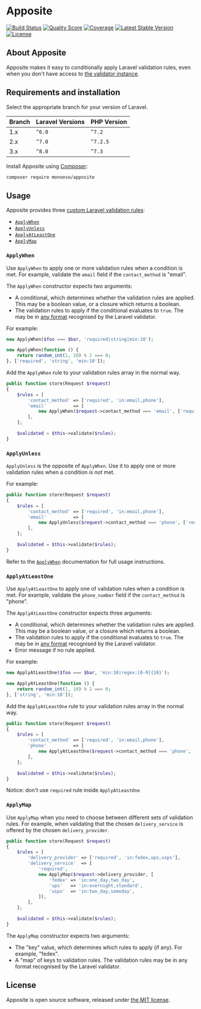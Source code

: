 # Apposite

<p>
  <a href="https://travis-ci.org/monooso/apposite"><img src="https://img.shields.io/travis/monooso/apposite/master.svg" alt="Build Status"/></a>
  <a href="https://scrutinizer-ci.com/g/monooso/apposite"><img src="https://img.shields.io/scrutinizer/g/monooso/apposite.svg" alt="Quality Score"/></a>
  <a href="https://scrutinizer-ci.com/g/monooso/apposite"><img src="https://img.shields.io/scrutinizer/coverage/g/monooso/apposite.svg" alt="Coverage"/></a>
  <a href="https://packagist.org/packages/monooso/apposite"><img src="https://poser.pugx.org/monooso/apposite/v/stable.svg" alt="Latest Stable Version"></a>
  <a href="https://packagist.org/packages/monooso/apposite"><img src="https://poser.pugx.org/monooso/apposite/license.svg" alt="License"></a>
</p>

## About Apposite
Apposite makes it easy to conditionally apply Laravel validation rules, even when you don't have access to [the validator instance](https://laravel.com/docs/validation#conditionally-adding-rules).

## Requirements and installation
Select the appropriate branch for your version of Laravel.

| Branch | Laravel Versions | PHP Version |
|:-------|:-----------------|:------------|
| 1.x    | `^6.0`           | `^7.2`      |
| 2.x    | `^7.0`           | `^7.2.5`    |
| 3.x    | `^8.0`           | `^7.3`      |

Install Apposite using [Composer](https://getcomposer.org/):

```bash
composer require monooso/apposite
```

## Usage
Apposite provides three [custom Laravel validation rules](https://laravel.com/docs/6.x/validation#using-rule-objects):

- [`ApplyWhen`](#apply-when)
- [`ApplyUnless`](#apply-unless)
- [`ApplyAtLeastOne`](#apply-at-least-one)
- [`ApplyMap`](#apply-map)

### `ApplyWhen` <a name="apply-when"></a>
Use `ApplyWhen` to apply one or more validation rules when a condition is met. For example, validate the `email` field if the `contact_method` is "email".

The `ApplyWhen` constructor expects two arguments:

- A conditional, which determines whether the validation rules are applied. This may be a boolean value, or a closure which returns a boolean.
- The validation rules to apply if the conditional evaluates to `true`. The may be in [any format](https://laravel.com/docs/6.x/validation#quick-writing-the-validation-logic) recognised by the Laravel validator.

For example:

```php
new ApplyWhen($foo === $bar, 'required|string|min:10');

new ApplyWhen(function () {
    return random_int(1, 10) % 2 === 0;
}, ['required', 'string', 'min:10']);
```

Add the `ApplyWhen` rule to your validation rules array in the normal way.

```php
public function store(Request $request)
{
    $rules = [
        'contact_method' => ['required', 'in:email,phone'],
        'email'          => [
            new ApplyWhen($request->contact_method === 'email', ['required', 'email', 'max:255']),
        ],
    ];

    $validated = $this->validate($rules);
}
```

### `ApplyUnless` <a name="apply-unless"></a>
`ApplyUnless` is the opposite of `ApplyWhen`. Use it to apply one or more validation rules when a condition _is not_ met.

For example:

```php
public function store(Request $request)
{
    $rules = [
        'contact_method' => ['required', 'in:email,phone'],
        'email'          => [
            new ApplyUnless($request->contact_method === 'phone', ['required', 'email', 'max:255']),
        ],
    ];

    $validated = $this->validate($rules);
}
```

Refer to the [`ApplyWhen`](#apply-when) documentation for full usage instructions.


### `ApplyAtLeastOne` <a name="apply-at-least-one"></a>
Use `ApplyAtLeastOne` to apply one of validation rules when a condition is met. For example, validate the `phone_number` field if the `contact_method` is "phone".

The `ApplyAtLeastOne` constructor expects three arguments:

- A conditional, which determines whether the validation rules are applied. This may be a boolean value, or a closure which returns a boolean.
- The validation rules to apply if the conditional evaluates to `true`. The may be in [any format](https://laravel.com/docs/validation#quick-writing-the-validation-logic) recognised by the Laravel validator.
- Error message if no rule applied.

For example:

```php
new ApplyAtLeastOne($foo === $bar, 'min:10|regex:[0-9]{10}');

new ApplyAtLeastOne(function () {
    return random_int(1, 10) % 2 === 0;
}, ['string', 'min:10']);
```

Add the `ApplyAtLeastOne` rule to your validation rules array in the normal way.

```php
public function store(Request $request)
{
    $rules = [
        'contact_method' => ['required', 'in:email,phone'],
        'phone'          => [
            new ApplyAtLeastOne($request->contact_method === 'phone', ['min:10', 'regex:[0-9]{10}']),
        ],
    ];

    $validated = $this->validate($rules);
}
```
Notice: don't use `required` rule inside `ApplyAtLeastOne`

### `ApplyMap` <a name="apply-map"></a>
Use `ApplyMap` when you need to choose between different sets of validation rules. For example, when validating that the chosen `delivery_service` is offered by the chosen `delivery_provider`.

```php
public function store(Request $request)
{
    $rules = [
        'delivery_provider' => ['required', 'in:fedex,ups,usps'],
        'delivery_service'  => [
            'required',
            new ApplyMap($request->delivery_provider, [
                'fedex' => 'in:one_day,two_day',
                'ups'   => 'in:overnight,standard',
                'usps'  => 'in:two_day,someday',
            ]),
        ],
    ]; 

    $validated = $this->validate($rules);
}
```

The `ApplyMap` constructor expects two arguments:

- The "key" value, which determines which rules to apply (if any). For example, "fedex".
- A "map" of keys to validation rules. The validation rules may be in any format recognised by the Laravel validator.

## License
Apposite is open source software, released under [the MIT license](https://github.com/monooso/apposite/blob/stable/LICENSE.txt).
